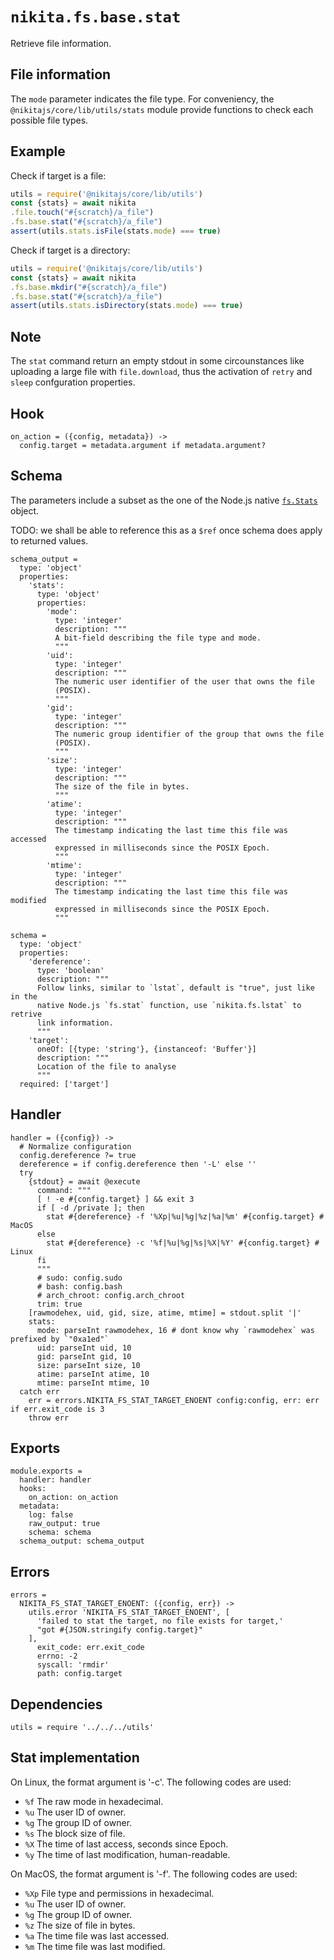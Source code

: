 
# `nikita.fs.base.stat`

Retrieve file information.

## File information

The `mode` parameter indicates the file type. For conveniency, the
`@nikitajs/core/lib/utils/stats` module provide functions to check each
possible file types.

## Example

Check if target is a file:

```js
utils = require('@nikitajs/core/lib/utils')
const {stats} = await nikita
.file.touch("#{scratch}/a_file")
.fs.base.stat("#{scratch}/a_file")
assert(utils.stats.isFile(stats.mode) === true)
```

Check if target is a directory:

```js
utils = require('@nikitajs/core/lib/utils')
const {stats} = await nikita
.fs.base.mkdir("#{scratch}/a_file")
.fs.base.stat("#{scratch}/a_file")
assert(utils.stats.isDirectory(stats.mode) === true)
```

## Note

The `stat` command return an empty stdout in some circounstances like uploading
a large file with `file.download`, thus the activation of `retry` and `sleep`
confguration properties.

## Hook

    on_action = ({config, metadata}) ->
      config.target = metadata.argument if metadata.argument?

## Schema

The parameters include a subset as the one of the Node.js native 
[`fs.Stats`](https://nodejs.org/api/fs.html#fs_class_fs_stats) object.

TODO: we shall be able to reference this as a `$ref` once schema does apply to
returned values.

    schema_output =
      type: 'object'
      properties:
        'stats':
          type: 'object'
          properties:
            'mode':
              type: 'integer'
              description: """
              A bit-field describing the file type and mode.
              """
            'uid':
              type: 'integer'
              description: """
              The numeric user identifier of the user that owns the file
              (POSIX).
              """
            'gid':
              type: 'integer'
              description: """
              The numeric group identifier of the group that owns the file
              (POSIX).
              """
            'size':
              type: 'integer'
              description: """
              The size of the file in bytes.
              """
            'atime':
              type: 'integer'
              description: """
              The timestamp indicating the last time this file was accessed
              expressed in milliseconds since the POSIX Epoch.
              """
            'mtime':
              type: 'integer'
              description: """
              The timestamp indicating the last time this file was modified
              expressed in milliseconds since the POSIX Epoch.
              """

    schema =
      type: 'object'
      properties:
        'dereference':
          type: 'boolean'
          description: """
          Follow links, similar to `lstat`, default is "true", just like in the
          native Node.js `fs.stat` function, use `nikita.fs.lstat` to retrive
          link information.
          """
        'target':
          oneOf: [{type: 'string'}, {instanceof: 'Buffer'}]
          description: """
          Location of the file to analyse
          """
      required: ['target']

## Handler

    handler = ({config}) ->
      # Normalize configuration
      config.dereference ?= true
      dereference = if config.dereference then '-L' else ''
      try
        {stdout} = await @execute
          command: """
          [ ! -e #{config.target} ] && exit 3
          if [ -d /private ]; then
            stat #{dereference} -f '%Xp|%u|%g|%z|%a|%m' #{config.target} # MacOS
          else
            stat #{dereference} -c '%f|%u|%g|%s|%X|%Y' #{config.target} # Linux
          fi
          """
          # sudo: config.sudo
          # bash: config.bash
          # arch_chroot: config.arch_chroot
          trim: true
        [rawmodehex, uid, gid, size, atime, mtime] = stdout.split '|'
        stats:
          mode: parseInt rawmodehex, 16 # dont know why `rawmodehex` was prefixed by `"0xa1ed"`
          uid: parseInt uid, 10
          gid: parseInt gid, 10
          size: parseInt size, 10
          atime: parseInt atime, 10
          mtime: parseInt mtime, 10
      catch err
        err = errors.NIKITA_FS_STAT_TARGET_ENOENT config:config, err: err if err.exit_code is 3
        throw err

## Exports

    module.exports =
      handler: handler
      hooks:
        on_action: on_action
      metadata:
        log: false
        raw_output: true
        schema: schema
      schema_output: schema_output

## Errors

    errors =
      NIKITA_FS_STAT_TARGET_ENOENT: ({config, err}) ->
        utils.error 'NIKITA_FS_STAT_TARGET_ENOENT', [
          'failed to stat the target, no file exists for target,'
          "got #{JSON.stringify config.target}"
        ],
          exit_code: err.exit_code
          errno: -2
          syscall: 'rmdir'
          path: config.target

## Dependencies

    utils = require '../../../utils'

## Stat implementation

On Linux, the format argument is '-c'. The following codes are used:

- `%f`  The raw mode in hexadecimal.
- `%u`  The user ID of owner.
- `%g`  The group ID of owner.
- `%s`  The block size of file.
- `%X`  The time of last access, seconds since Epoch.
- `%y`  The time of last modification, human-readable.

On MacOS, the format argument is '-f'. The following codes are used:

- `%Xp` File type and permissions in hexadecimal.
- `%u`  The user ID of owner.
- `%g`  The group ID of owner.
- `%z`  The size of file in bytes.
- `%a`  The time file was last accessed.
- `%m`  The time file was last modified.
